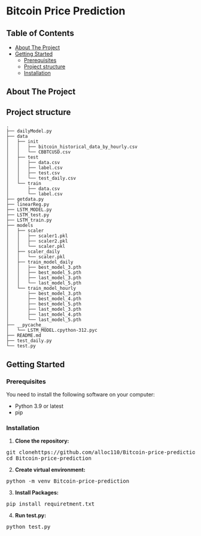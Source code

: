 # Bitcoin Price Prediction

## Table of Contents

* [About The Project](#About-The-Project)
* [Getting Started](#Getting-Started)
  * [Prerequisites](#Prerequisites)
  * [Project structure](#Project-structure)
  * [Installation](#Installation)

## About The Project

## Project structure
```
.
├── dailyModel.py
├── data
│   ├── init
│   │   ├── bitcoin_historical_data_by_hourly.csv
│   │   └── CBBTCUSD.csv
│   ├── test
│   │   ├── data.csv
│   │   ├── label.csv
│   │   ├── test.csv
│   │   └── test_daily.csv
│   └── train
│       ├── data.csv
│       └── label.csv
├── getdata.py
├── linearReg.py
├── LSTM_MODEL.py
├── LSTM_test.py
├── LSTM_train.py
├── models
│   ├── scaler
│   │   ├── scaler1.pkl
│   │   ├── scaler2.pkl
│   │   └── scaler.pkl
│   ├── scaler_daily
│   │   └── scaler.pkl
│   ├── train_model_daily
│   │   ├── best_model_3.pth
│   │   ├── best_model_5.pth
│   │   ├── last_model_3.pth
│   │   └── last_model_5.pth
│   └── train_model_hourly
│       ├── best_model_3.pth
│       ├── best_model_4.pth
│       ├── best_model_5.pth
│       ├── last_model_3.pth
│       ├── last_model_4.pth
│       └── last_model_5.pth
├── __pycache__
│   └── LSTM_MODEL.cpython-312.pyc
├── README.md
├── test_daily.py
└── test.py

```

## Getting Started
### Prerequisites
You need to install the following software on your computer:
* Python 3.9 or latest
* pip
### Installation
1. **Clone the repository:**
<pre>
git clonehttps://github.com/alloc110/Bitcoin-price-prediction
cd Bitcoin-price-prediction
</pre>
2. **Create virtual environment:**
<pre>
python -m venv Bitcoin-price-prediction
</pre>
3. **Install Packages:**
<pre>
pip install requiretment.txt
</pre>

4. **Run test.py:**
<pre>
python test.py
</pre>